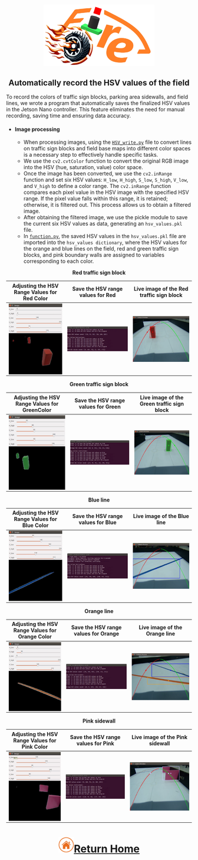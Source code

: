 <div align="center"><img src="../../other/img/logo.png" width="300" alt=" logo"></div>

## <div align="center"> Automatically record the HSV values of the field</div> 
To record the colors of traffic sign blocks, parking area sidewalls, and field lines, we wrote a program that automatically saves the finalized HSV values in the Jetson Nano controller. This feature eliminates the need for manual recording, saving time and ensuring data accuracy.

- #### Image processing
    - When processing images, using the [`HSV_write.py`](./code/HSV_write.py) file to convert lines on traffic sign blocks and field base maps into different color spaces is a necessary step to effectively handle specific tasks.
    - We use the `cv2.cvtColor` function to convert the original RGB image into the HSV (hue, saturation, value) color space.
    - Once the image has been converted, we use the `cv2.inRange` function and set six HSV values: `H_low`, `H_high`, `S_low`, `S_high`, `V_low`, and `V_high` to define a color range. The `cv2.inRange` function compares each pixel value in the HSV image with the specified HSV range. If the pixel value falls within this range, it is retained; otherwise, it is filtered out. This process allows us to obtain a filtered image.
    - After obtaining the filtered image, we use the pickle module to save the current six HSV values as data, generating an `hsv_values.pkl` file.
    - In [`function.py`](./code/function.py), the saved HSV values in the `hsv_values.pkl` file are imported into the `hsv_values dictionary`, where the HSV values for the orange and blue lines on the field, red and green traffic sign blocks, and pink boundary walls are assigned to variables corresponding to each color.

<div align="center">

**Red traffic sign block**


|Adjusting the HSV Range Values for Red Color|Save the HSV range values for Red|Live image of the Red traffic sign block|
|:----:|:----:|:----:|
|<img src="./img/Red/Adjusting_the_HSV_Range_Values_for_Red_Color.png" alt="Adjusting_the_HSV_Range_Values_for_Red_Color" align=center />|<img src="./img/Red/Save_the_HSV_range_values_for_red.png"  alt="Save_the_HSV_range_values_for_red" align=center />|<img src="./img/Red/Live_image_ of_the_red_traffic_sign_block.png" alt="Live_image_ of_the_red_traffic_sign_block" align=center />|



**Green traffic sign block**


|Adjusting the HSV Range Values for GreenColor|Save the HSV range values for Green|Live image of the Green traffic sign block|
|:----:|:----:|:----:|
|<img src="./img/Green/Adjusting_the_HSV_Range_Values_for_green_Color.png" alt="Adjusting_the_HSV_Range_Values_for_green_Color" align=center />|<img src="./img/Green/Save_the_HSV_range_values_for_green.png"  alt="Save_the_HSV_range_values_for_green" align=center />|<img src="./img/Green/Live_image_ of_the_green_traffic_sign_block.png" alt="Live_image_ of_the_green_traffic_sign_block" align=center />|



**Blue line**


|Adjusting the HSV Range Values for Blue Color|Save the HSV range values for Blue|Live image of the Blue line|
|:----:|:----:|:----:|
|<img src="./img/Blueline/Adjusting_the_HSV_Range_Values_for_blueline_Color.png" alt="Adjusting_the_HSV_Range_Values_for_blueline_Color" align=center />|<img src="./img/Blueline/Save_the_HSV_range_values_for_blueline.png"  alt="Save_the_HSV_range_values_for_blueline" align=center />|<img src="./img/Blueline/Live_image_ of_the_blueline.png" alt="Live_image_ of_the_blueline" align=center />|



**Orange line**


|Adjusting the HSV Range Values for Orange Color|Save the HSV range values for Orange|Live image of the Orange line |
|:----:|:----:|:----:|
|<img src="./img/Orangeline/Adjusting_the_HSV_Range_Values_for_Orangeline_Color.png" alt="Adjusting_the_HSV_Range_Values_for_Orange line_Color" align=center />|<img src="./img/Orangeline/Save_the_HSV_range_values_for_Orangeline.png"  alt="Save_the_HSV_range_values_for_Orange linee" align=center />|<img src="./img/Orangeline/Live_image_ of_the_Orangeline_block.png" alt="Live_image_ of_the_Orange_line" align=center />|



**Pink sidewall**


|Adjusting the HSV Range Values for Pink Color|Save the HSV range values for Pink|Live image of the Pink sidewall|
|:----:|:----:|:----:|
|<img src="./img//pink/Adjusting_the_HSV_Range_Values_for_pink_Color.png" alt="Adjusting_the_HSV_Range_Values_for_pink_Color" align=center />|<img src="./img/pink/Save_the_HSV_range_values_for_pink.png"  alt="Save_the_HSV_range_values_for_pink" align=center />|<img src="./img/pink/Live_image_ of_the_pink_traffic_sign_block.png" alt="Live_image_ of_the_pink_traffic_sign_block" align=center />|

</div>


# <div align="center">![HOME](../../other/img/home.png)[Return Home](../../)</div>  
